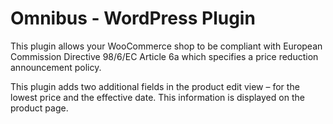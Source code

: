 # Omnibus - WordPress Plugin

This plugin allows your WooCommerce shop to be compliant with European Commission Directive 98/6/EC Article 6a which specifies a price reduction announcement policy.

This plugin adds two additional fields in the product edit view – for the lowest price and the effective date. This information is displayed on the product page.

